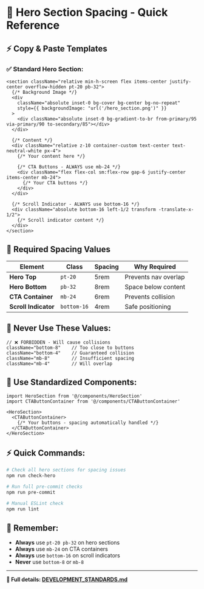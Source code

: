 # 🚀 Hero Section Spacing - Quick Reference

## ⚡ **Copy & Paste Templates**

### **✅ Standard Hero Section:**
```tsx
<section className="relative min-h-screen flex items-center justify-center overflow-hidden pt-20 pb-32">
  {/* Background Image */}
  <div
    className="absolute inset-0 bg-cover bg-center bg-no-repeat"
    style={{ backgroundImage: "url('/hero_section.png')" }}
  >
    <div className="absolute inset-0 bg-gradient-to-br from-primary/95 via-primary/90 to-secondary/85"></div>
  </div>

  {/* Content */}
  <div className="relative z-10 container-custom text-center text-neutral-white px-4">
    {/* Your content here */}
    
    {/* CTA Buttons - ALWAYS use mb-24 */}
    <div className="flex flex-col sm:flex-row gap-6 justify-center items-center mb-24">
      {/* Your CTA buttons */}
    </div>
  </div>

  {/* Scroll Indicator - ALWAYS use bottom-16 */}
  <div className="absolute bottom-16 left-1/2 transform -translate-x-1/2">
    {/* Scroll indicator content */}
  </div>
</section>
```

## 📏 **Required Spacing Values**

| Element | Class | Spacing | Why Required |
|---------|-------|---------|--------------|
| **Hero Top** | `pt-20` | 5rem | Prevents nav overlap |
| **Hero Bottom** | `pb-32` | 8rem | Space below content |
| **CTA Container** | `mb-24` | 6rem | Prevents collision |
| **Scroll Indicator** | `bottom-16` | 4rem | Safe positioning |

## 🚨 **Never Use These Values:**

```tsx
// ❌ FORBIDDEN - Will cause collisions
className="bottom-8"    // Too close to buttons
className="bottom-4"    // Guaranteed collision
className="mb-8"        // Insufficient spacing
className="mb-4"        // Will overlap
```

## 🔧 **Use Standardized Components:**

```tsx
import HeroSection from '@/components/HeroSection'
import CTAButtonContainer from '@/components/CTAButtonContainer'

<HeroSection>
  <CTAButtonContainer>
    {/* Your buttons - spacing automatically handled */}
  </CTAButtonContainer>
</HeroSection>
```

## ⚡ **Quick Commands:**

```bash
# Check all hero sections for spacing issues
npm run check-hero

# Run full pre-commit checks
npm run pre-commit

# Manual ESLint check
npm run lint
```

## 🎯 **Remember:**
- **Always** use `pt-20 pb-32` on hero sections
- **Always** use `mb-24` on CTA containers  
- **Always** use `bottom-16` on scroll indicators
- **Never** use `bottom-8` or `mb-8`

---
**📖 Full details: [DEVELOPMENT_STANDARDS.md](./DEVELOPMENT_STANDARDS.md)**
